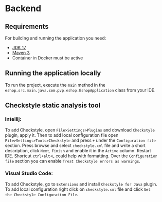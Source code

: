 # Backend

## Requirements
For building and running the application you need:

- [JDK 17](https://www.oracle.com/java/technologies/downloads/#java17)
- [Maven 3](https://maven.apache.org/download.cgi)
- Container in Docker must be active

## Running the application locally
To run the project, execute the `main` method in the `eshop.src.main.java.com.pvp.eshop.EshopApplication`
class from your IDE.

## Checkstyle static analysis tool
### Intellij:
To add Checkstyle, open `File>Settings>Plugins` and download `Checkstyle` plugin,
apply it. Then to add local configuration file open `File>Settings>Tools>Checkstyle`
and press `+` under the `Configuration file` section.
Press browse and select `checkstyle.xml` file and write a short description,
click `Next`, `Finish` and enable it in the `Active` column. Restart IDE.
Shortcut `ctrl+alt+L` could help with formatting.
Over the `Configuration file` section you can enable `Treat Checkstyle errors as warnings`.

### Visual Studio Code:
To add Checkstyle, go to `Extensions` and install `Checkstyle for Java` plugin.
To add local configuration right click on `checkstyle.xml` file and click
`Set the Checkstyle Configuration File`.